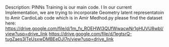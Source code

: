 
Description:
PINNs Training is our main code.
I In our current Implementation, we are trying to incorporate Geometry latent representatoin to Amir CardioLab code which is in Amir Medhod.py
please find the dataset here:
https://drive.google.com/file/d/1m_fv_ROEHWl3QUfWwacwNr1gHUVU8wbI/view?usp=drive_link
https://drive.google.com/file/d/1egtsrQ-tugZaes3lTeUsxwDMBEeDJl7n/view?usp=drive_link
